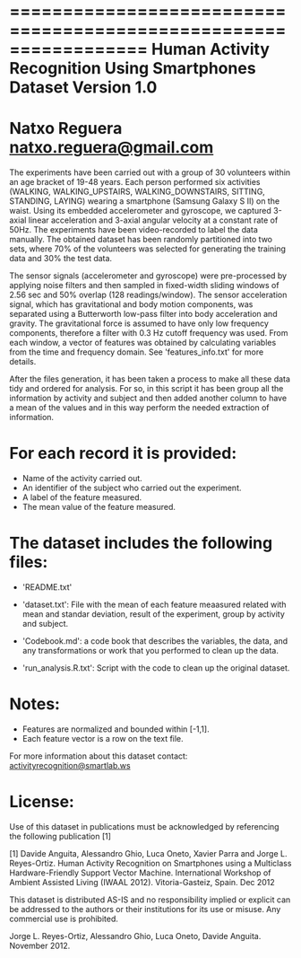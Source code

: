 =================================================================
Human Activity Recognition Using Smartphones Dataset
Version 1.0
=================================================================
Natxo Reguera
natxo.reguera@gmail.com
=================================================================

The experiments have been carried out with a group of 30 volunteers within an age bracket of 19-48 years. Each person performed six activities (WALKING, WALKING_UPSTAIRS, WALKING_DOWNSTAIRS, SITTING, STANDING, LAYING) wearing a smartphone (Samsung Galaxy S II) on the waist. Using its embedded accelerometer and gyroscope, we captured 3-axial linear acceleration and 3-axial angular velocity at a constant rate of 50Hz. The experiments have been video-recorded to label the data manually. The obtained dataset has been randomly partitioned into two sets, where 70% of the volunteers was selected for generating the training data and 30% the test data. 

The sensor signals (accelerometer and gyroscope) were pre-processed by applying noise filters and then sampled in fixed-width sliding windows of 2.56 sec and 50% overlap (128 readings/window). The sensor acceleration signal, which has gravitational and body motion components, was separated using a Butterworth low-pass filter into body acceleration and gravity. The gravitational force is assumed to have only low frequency components, therefore a filter with 0.3 Hz cutoff frequency was used. From each window, a vector of features was obtained by calculating variables from the time and frequency domain. See 'features_info.txt' for more details. 

After the files generation, it has been taken a process to make all these data tidy and ordered for analysis. For so, in this script it has been group all the information by activity and subject and then added another column to have a mean of the values and in this way perform the needed extraction of information.

For each record it is provided:
======================================

- Name of the activity carried out.
- An identifier of the subject who carried out the experiment. 
- A label of the feature measured. 
- The mean value of the feature measured.

The dataset includes the following files:
=========================================

- 'README.txt'

- 'dataset.txt': File with the mean of each feature meaasured related with mean and standar deviation, result of the experiment, group by activity and subject.

- 'Codebook.md': a code book that describes the variables, the data, and any transformations or work that you performed to clean up the data.

- 'run_analysis.R.txt': Script with the code to clean up the original dataset.

Notes: 
======
- Features are normalized and bounded within [-1,1].
- Each feature vector is a row on the text file.

For more information about this dataset contact: activityrecognition@smartlab.ws

License:
========
Use of this dataset in publications must be acknowledged by referencing the following publication [1] 

[1] Davide Anguita, Alessandro Ghio, Luca Oneto, Xavier Parra and Jorge L. Reyes-Ortiz. Human Activity Recognition on Smartphones using a Multiclass Hardware-Friendly Support Vector Machine. International Workshop of Ambient Assisted Living (IWAAL 2012). Vitoria-Gasteiz, Spain. Dec 2012

This dataset is distributed AS-IS and no responsibility implied or explicit can be addressed to the authors or their institutions for its use or misuse. Any commercial use is prohibited.

Jorge L. Reyes-Ortiz, Alessandro Ghio, Luca Oneto, Davide Anguita. November 2012.
